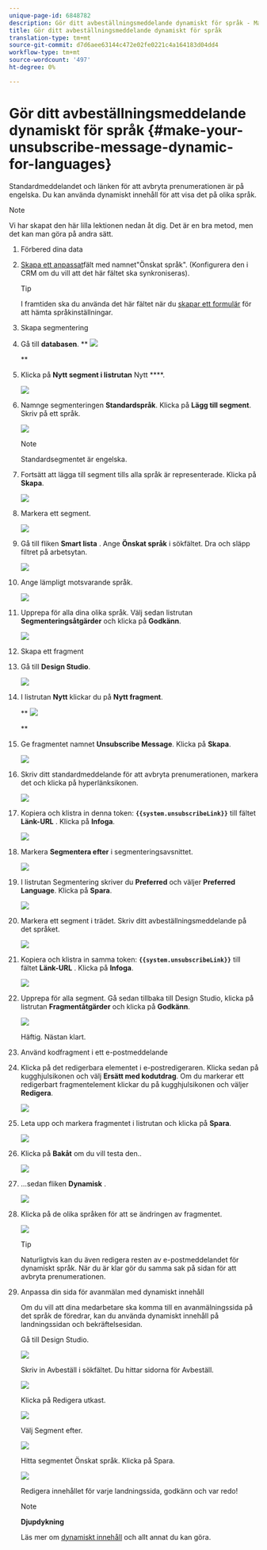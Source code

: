 ```yaml
---
unique-page-id: 6848782
description: Gör ditt avbeställningsmeddelande dynamiskt för språk - Marketo Docs - Produktdokumentation
title: Gör ditt avbeställningsmeddelande dynamiskt för språk
translation-type: tm+mt
source-git-commit: d7d6aee63144c472e02fe0221c4a164183d04dd4
workflow-type: tm+mt
source-wordcount: '497'
ht-degree: 0%

---
```



# Gör ditt avbeställningsmeddelande dynamiskt för språk {#make-your-unsubscribe-message-dynamic-for-languages}

Standardmeddelandet och länken för att avbryta prenumerationen är på engelska. Du kan använda dynamiskt innehåll för att visa det på olika språk.

>[!NOTE]
>
>Vi har skapat den här lilla lektionen nedan åt dig. Det är en bra metod, men det kan man göra på andra sätt.

1. Förbered dina data
1. [Skapa ett anpassat](../../../../product-docs/administration/field-management/create-a-custom-field-in-marketo.md)fält med namnet&quot;Önskat språk&quot;. (Konfigurera den i CRM om du vill att det här fältet ska synkroniseras).

   >[!TIP]
   >
   >I framtiden ska du använda det här fältet när du [skapar ett formulär](../../../../product-docs/demand-generation/forms/creating-a-form/create-a-form.md) för att hämta språkinställningar.

1. Skapa segmentering
1. Gå till **databasen**.
** ![](assets/db.png)

   **

1. Klicka på **Nytt segment i listrutan** Nytt ****.

   ![](assets/two.png)

1. Namnge segmenteringen **Standardspråk**. Klicka på **Lägg till segment**. Skriv på ett språk.

   ![](assets/image2015-3-9-8-3a33-3a44.png)

   >[!NOTE]
   >
   >Standardsegmentet är engelska.

1. Fortsätt att lägga till segment tills alla språk är representerade. Klicka på **Skapa**.

   ![](assets/image2015-3-9-8-3a38-3a5.png)

1. Markera ett segment.

   ![](assets/image2015-3-9-8-3a38-3a17.png)

1. Gå till fliken **Smart lista** . Ange **Önskat språk** i sökfältet. Dra och släpp filtret på arbetsytan.

   ![](assets/six.png)

1. Ange lämpligt motsvarande språk.

   ![](assets/seven.png)

1. Upprepa för alla dina olika språk. Välj sedan listrutan **Segmenteringsåtgärder** och klicka på **Godkänn**.

   ![](assets/image2015-3-9-8-3a39-3a36.png)

1. Skapa ett fragment
1. Gå till **Design Studio**.

   ![](assets/ds.png)

1. I listrutan **Nytt** klickar du på **Nytt fragment**.

   ** ![](assets/ten.png)

   **

1. Ge fragmentet namnet **Unsubscribe Message**. Klicka på **Skapa**.

   ![](assets/image2015-3-9-8-3a40-3a54.png)

1. Skriv ditt standardmeddelande för att avbryta prenumerationen, markera det och klicka på hyperlänksikonen.

   ![](assets/image2015-3-9-8-3a41-3a47.png)

1. Kopiera och klistra in denna token: **`{{system.unsubscribeLink}}`** till fältet **Länk-URL** . Klicka på **Infoga**.

   ![](assets/image2015-3-9-8-3a43-3a17.png)

1. Markera **Segmentera efter** i segmenteringsavsnittet.

   ![](assets/image2015-3-9-8-3a44-3a16.png)

1. I listrutan Segmentering skriver du **Preferred** och väljer **Preferred Language**. Klicka på **Spara**.

   ![](assets/image2015-3-9-8-3a44-3a32.png)

1. Markera ett segment i trädet. Skriv ditt avbeställningsmeddelande på det språket.

   ![](assets/image2015-3-9-8-3a45-3a43.png)

1. Kopiera och klistra in samma token: **`{{system.unsubscribeLink}}`** till fältet **Länk-URL** . Klicka på **Infoga**.

   ![](assets/image2015-3-9-8-3a47-3a4.png)

1. Upprepa för alla segment. Gå sedan tillbaka till Design Studio, klicka på listrutan **Fragmentåtgärder** och klicka på **Godkänn**.

   ![](assets/image2015-3-9-8-3a47-3a34.png)

   Häftig. Nästan klart.

1. Använd kodfragment i ett e-postmeddelande
1. Klicka på det redigerbara elementet i e-postredigeraren. Klicka sedan på kugghjulsikonen och välj **Ersätt med kodutdrag**. Om du markerar ett redigerbart fragmentelement klickar du på kugghjulsikonen och väljer **Redigera**.

   ![](assets/4.1.png)

1. Leta upp och markera fragmentet i listrutan och klicka på **Spara**.

   ![](assets/image2015-3-9-8-3a50-3a16.png)

1. Klicka på **Bakåt** om du vill testa den..

   ![](assets/4.3.png)

1. ...sedan fliken **Dynamisk** .

   ![](assets/4.4.png)

1. Klicka på de olika språken för att se ändringen av fragmentet.

   ![](assets/4.5.png)

   >[!TIP]
   >
   >Naturligtvis kan du även redigera resten av e-postmeddelandet för dynamiskt språk. När du är klar gör du samma sak på sidan för att avbryta prenumerationen.

1. Anpassa din sida för avanmälan med dynamiskt innehåll

   Om du vill att dina medarbetare ska komma till en avanmälningssida på det språk de föredrar, kan du använda dynamiskt innehåll på landningssidan och bekräftelsesidan.

   Gå till Design Studio.

   ![](assets/ds.png)

   Skriv in Avbeställ i sökfältet. Du hittar sidorna för Avbeställ.

   ![](assets/image2015-3-9-8-3a51-3a53.png)

   Klicka på Redigera utkast.

   ![](assets/image2015-3-9-8-3a52-3a23.png)

   Välj Segment efter.

   ![](assets/image2015-3-9-8-3a52-3a57.png)

   Hitta segmentet Önskat språk. Klicka på Spara.

   ![](assets/image2015-3-9-8-3a53-3a54.png)

   Redigera innehållet för varje landningssida, godkänn och var redo!

   >[!NOTE]
   >
   >**Djupdykning**
   >
   >
   >Läs mer om [dynamiskt innehåll](../../../../product-docs/personalization/segmentation-and-snippets/segmentation/understanding-dynamic-content.md) och allt annat du kan göra.

